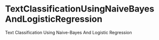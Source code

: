 # TextClassificationUsingNaiveBayesAndLogisticRegression
Text Classification Using Naive-Bayes And Logistic Regression
